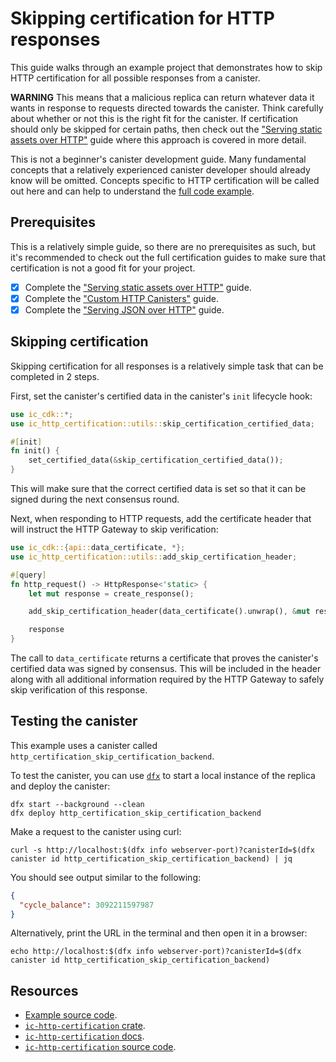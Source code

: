 # Skipping certification for HTTP responses

This guide walks through an example project that demonstrates how to skip HTTP certification for all possible responses from a canister.

**WARNING** This means that a malicious replica can return whatever data it wants in response to requests directed towards the canister. Think carefully about whether or not this is the right fit for the canister. If certification should only be skipped for certain paths, then check out the ["Serving static assets over HTTP"](https://internetcomputer.org/docs/current/developer-docs/web-apps/http-compatible-canisters/serving-static-assets-over-http) guide where this approach is covered in more detail.

This is not a beginner's canister development guide. Many fundamental concepts that a relatively experienced canister developer should already know will be omitted. Concepts specific to HTTP certification will be called out here and can help to understand the [full code example](https://github.com/dfinity/response-verification/tree/main/examples/http-certification/skip-certification).

## Prerequisites

This is a relatively simple guide, so there are no prerequisites as such, but it's recommended to check out the full certification guides to make sure that certification is not a good fit for your project.

- [x] Complete the ["Serving static assets over HTTP"](https://internetcomputer.org/docs/current/developer-docs/web-apps/http-compatible-canisters/serving-static-assets-over-http) guide.
- [x] Complete the ["Custom HTTP Canisters"](https://internetcomputer.org/docs/current/developer-docs/http-compatible-canisters/custom-http-canisters) guide.
- [x] Complete the ["Serving JSON over HTTP"](https://internetcomputer.org/docs/current/developer-docs/http-compatible-canisters/serving-json-over-http) guide.

## Skipping certification

Skipping certification for all responses is a relatively simple task that can be completed in 2 steps.

First, set the canister's certified data in the canister's `init` lifecycle hook:

```rust
use ic_cdk::*;
use ic_http_certification::utils::skip_certification_certified_data;

#[init]
fn init() {
    set_certified_data(&skip_certification_certified_data());
}
```

This will make sure that the correct certified data is set so that it can be signed during the next consensus round.

Next, when responding to HTTP requests, add the certificate header that will instruct the HTTP Gateway to skip verification:

```rust
use ic_cdk::{api::data_certificate, *};
use ic_http_certification::utils::add_skip_certification_header;

#[query]
fn http_request() -> HttpResponse<'static> {
    let mut response = create_response();

    add_skip_certification_header(data_certificate().unwrap(), &mut response);

    response
}
```

The call to `data_certificate` returns a certificate that proves the canister's certified data was signed by consensus. This will be included in the header along with all additional information required by the HTTP Gateway to safely skip verification of this response.

## Testing the canister

This example uses a canister called `http_certification_skip_certification_backend`.

To test the canister, you can use [`dfx`](https://internetcomputer.org/docs/current/developer-docs/getting-started/install) to start a local instance of the replica and deploy the canister:

```shell
dfx start --background --clean
dfx deploy http_certification_skip_certification_backend
```

Make a request to the canister using curl:

```shell
curl -s http://localhost:$(dfx info webserver-port)?canisterId=$(dfx canister id http_certification_skip_certification_backend) | jq
```

You should see output similar to the following:

```json
{
  "cycle_balance": 3092211597987
}
```

Alternatively, print the URL in the terminal and then open it in a browser:

```shell
echo http://localhost:$(dfx info webserver-port)?canisterId=$(dfx canister id http_certification_skip_certification_backend)
```

## Resources

- [Example source code](https://github.com/dfinity/response-verification/tree/main/examples/http-certification/skip-certification).
- [`ic-http-certification` crate](https://crates.io/crates/ic-http-certification).
- [`ic-http-certification` docs](https://docs.rs/ic-http-certification/latest/ic_http_certification).
- [`ic-http-certification` source code](https://github.com/dfinity/response-verification/tree/main/packages/ic-http-certification).
